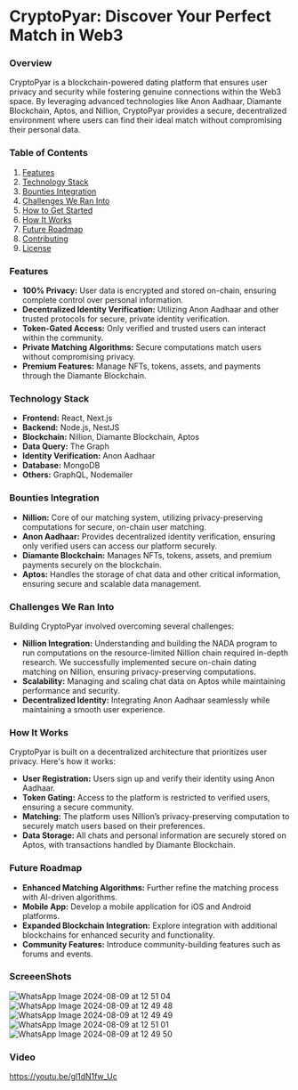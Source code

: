 # **CryptoPyar: Discover Your Perfect Match in Web3**

### **Overview**
CryptoPyar is a blockchain-powered dating platform that ensures user privacy and security while fostering genuine connections within the Web3 space. By leveraging advanced technologies like Anon Aadhaar, Diamante Blockchain, Aptos, and Nillion, CryptoPyar provides a secure, decentralized environment where users can find their ideal match without compromising their personal data.

### **Table of Contents**
1. [Features](#features)
2. [Technology Stack](#technology-stack)
3. [Bounties Integration](#bounties-integration)
4. [Challenges We Ran Into](#challenges-we-ran-into)
5. [How to Get Started](#how-to-get-started)
6. [How It Works](#how-it-works)
7. [Future Roadmap](#future-roadmap)
8. [Contributing](#contributing)
9. [License](#license)

### **Features**
- **100% Privacy:** User data is encrypted and stored on-chain, ensuring complete control over personal information.
- **Decentralized Identity Verification:** Utilizing Anon Aadhaar and other trusted protocols for secure, private identity verification.
- **Token-Gated Access:** Only verified and trusted users can interact within the community.
- **Private Matching Algorithms:** Secure computations match users without compromising privacy.
- **Premium Features:** Manage NFTs, tokens, assets, and payments through the Diamante Blockchain.

### **Technology Stack**
- **Frontend:** React, Next.js
- **Backend:** Node.js, NestJS
- **Blockchain:** Nillion, Diamante Blockchain, Aptos
- **Data Query:** The Graph
- **Identity Verification:** Anon Aadhaar
- **Database:** MongoDB
- **Others:** GraphQL, Nodemailer

### **Bounties Integration**
- **Nillion:** Core of our matching system, utilizing privacy-preserving computations for secure, on-chain user matching.
- **Anon Aadhaar:** Provides decentralized identity verification, ensuring only verified users can access our platform securely.
- **Diamante Blockchain:** Manages NFTs, tokens, assets, and premium payments securely on the blockchain.
- **Aptos:** Handles the storage of chat data and other critical information, ensuring secure and scalable data management.

### **Challenges We Ran Into**
Building CryptoPyar involved overcoming several challenges:
- **Nillion Integration:** Understanding and building the NADA program to run computations on the resource-limited Nillion chain required in-depth research. We successfully implemented secure on-chain dating matching on Nillion, ensuring privacy-preserving computations.
- **Scalability:** Managing and scaling chat data on Aptos while maintaining performance and security.
- **Decentralized Identity:** Integrating Anon Aadhaar seamlessly while maintaining a smooth user experience.

### **How It Works**
CryptoPyar is built on a decentralized architecture that prioritizes user privacy. Here's how it works:

- **User Registration:** Users sign up and verify their identity using Anon Aadhaar.
- **Token Gating:** Access to the platform is restricted to verified users, ensuring a secure community.
- **Matching:** The platform uses Nillion’s privacy-preserving computation to securely match users based on their preferences.
- **Data Storage:** All chats and personal information are securely stored on Aptos, with transactions handled by Diamante Blockchain.

### **Future Roadmap**
- **Enhanced Matching Algorithms:** Further refine the matching process with AI-driven algorithms.
- **Mobile App:** Develop a mobile application for iOS and Android platforms.
- **Expanded Blockchain Integration:** Explore integration with additional blockchains for enhanced security and functionality.
- **Community Features:** Introduce community-building features such as forums and events.

### **ScreeenShots**

![WhatsApp Image 2024-08-09 at 12 51 04](https://github.com/user-attachments/assets/943c5d2e-9df7-4a26-96dd-ca50174fa735)
![WhatsApp Image 2024-08-09 at 12 49 48](https://github.com/user-attachments/assets/3aa302ee-4e1e-4828-a289-4d41fef44471)
![WhatsApp Image 2024-08-09 at 12 49 49](https://github.com/user-attachments/assets/98f038b9-445c-4dc2-a41e-0e0599d70477)
![WhatsApp Image 2024-08-09 at 12 51 01](https://github.com/user-attachments/assets/d62d9566-80e5-424b-a215-10d443ee5280)
![WhatsApp Image 2024-08-09 at 12 49 50](https://github.com/user-attachments/assets/ced7411f-39e3-4a75-914b-323f18a6bf8c)

### **Video**

https://youtu.be/gl1dN1fw_Uc
